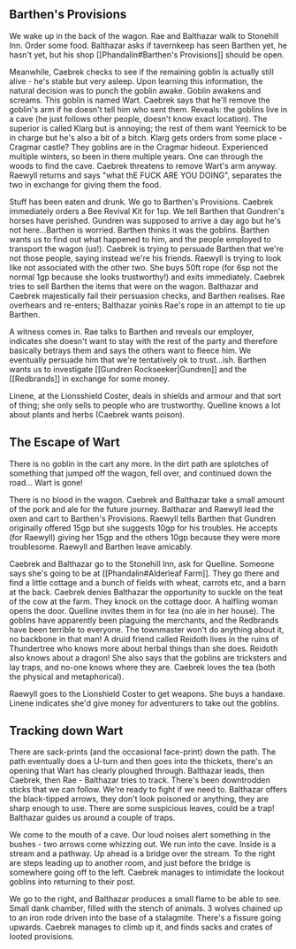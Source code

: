 ## Barthen's Provisions
We wake up in the back of the wagon. Rae and Balthazar walk to Stonehill Inn. Order some food. Balthazar asks if tavernkeep has seen Barthen yet, he hasn't yet, but his shop [[Phandalin#Barthen's Provisions]] should be open.

Meanwhile, Caebrek checks to see if the remaining goblin is actually still alive - he's stable but very asleep. Upon learning this information, the natural decision was to punch the goblin awake. Goblin awakens and screams. This goblin is named Wart. Caebrek says that he'll remove the goblin's arm if he doesn't tell him who sent them. Reveals: the goblins live in a cave (he just follows other people, doesn't know exact location). The superior is called Klarg but is annoying; the rest of them want Yeemick to be in charge but he's also a bit of a bitch. Klarg gets orders from some place - Cragmar castle? They goblins are in the Cragmar hideout. Experienced multiple winters, so been in there multiple years. One can through the woods to find the cave. Caebrek threatens to remove Wart's arm anyway. Raewyll returns and says "what thE FUCK ARE YOU DOING", separates the two in exchange for giving them the food.

Stuff has been eaten and drunk. We go to Barthen's Provisions. Caebrek immediately orders a Bee Revival Kit for 1sp. We tell Barthen that Gundren's horses have perished. Gundren was supposed to arrive a day ago but he's not here...Barthen is worried. Barthen thinks it was the goblins. Barthen wants us to find out what happened to him, and the people employed to transport the wagon (us!). Caebrek is trying to persuade Barthen that we're not those people, saying instead we're his friends. Raewyll is trying to look like not associated with the other two. She buys 50ft rope (for 6sp not the normal 1gp because she looks trustworthy!) and exits immediately. Caebrek tries to sell Barthen the items that were on the wagon. Balthazar and Caebrek majestically fail their persuasion checks, and Barthen realises. Rae overhears and re-enters; Balthazar yoinks Rae's rope in an attempt to tie up Barthen.

A witness comes in. Rae talks to Barthen and reveals our employer, indicates she doesn't want to stay with the rest of the party and therefore basically betrays them and says the others want to fleece him. We eventually persuade him that we're tentatively ok to trust...ish. Barthen wants us to investigate [[Gundren Rockseeker|Gundren]] and the [[Redbrands]] in exchange for some money.

Linene, at the Lionsshield Coster, deals in shields and armour and that sort of thing; she only sells to people who are trustworthy. Quelline knows a lot about plants and herbs (Caebrek wants poison).

## The Escape of Wart
There is no goblin in the cart any more. In the dirt path are splotches of something that jumped off the wagon, fell over, and continued down the road... Wart is gone!

There is no blood in the wagon. Caebrek and Balthazar take a small amount of the pork and ale for the future journey. Balthazar and Raewyll lead the oxen and cart to Barthen's Provisions. Raewyll tells Barthen that Gundren originally offered 15gp but she suggests 10gp for his troubles. He accepts (for Raewyll) giving her 15gp and the others 10gp because they were more troublesome. Raewyll and Barthen leave amicably.

Caebrek and Balthazar go to the Stonehill Inn, ask for Quelline. Someone says she's going to be at [[Phandalin#Alderleaf Farm]]. They go there and find a little cottage and a bunch of fields with wheat, carrots etc, and a barn at the back. Caebrek denies Balthazar the opportunity to suckle on the teat of the cow at the farm. They knock on the cottage door. A halfling woman opens the door. Quelline invites them in for tea (no ale in her house). The goblins have apparently been plaguing the merchants, and the Redbrands have been terrible to everyone. The townmaster won't do anything about it, no backbone in that man! A druid friend called Reidoth lives in the ruins of Thundertree who knows more about herbal things than she does. Reidoth also knows about a dragon! She also says that the goblins are tricksters and lay traps, and no-one knows where they are. Caebrek loves the tea (both the physical and metaphorical).

Raewyll goes to the Lionshield Coster to get weapons. She buys a handaxe. Linene indicates she'd give money for adventurers to take out the goblins.

## Tracking down Wart
There are sack-prints (and the occasional face-print) down the path. The path eventually does a U-turn and then goes into the thickets, there's an opening that Wart has clearly ploughed through. Balthazar leads, then Caebrek, then Rae - Balthazar tries to track. There's been downtrodden sticks that we can follow. We're ready to fight if we need to. Balthazar offers the black-tipped arrows, they don't look poisoned or anything, they are sharp enough to use. There are some suspicious leaves, could be a trap! Balthazar guides us around a couple of traps.

We come to the mouth of a cave. Our loud noises alert something in the bushes - two arrows come whizzing out. We run into the cave. Inside is a stream and a pathway. Up ahead is a bridge over the stream. To the right are steps leading up to another room, and just before the bridge is somewhere going off to the left. Caebrek manages to intimidate the lookout goblins into returning to their post.

We go to the right, and Balthazar produces a small flame to be able to see. Small dank chamber, filled with the stench of animals. 3 wolves chained up to an iron rode driven into the base of a stalagmite. There's a fissure going upwards. Caebrek manages to climb up it, and finds sacks and crates of looted provisions.